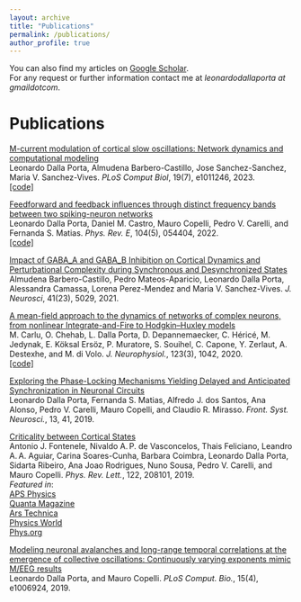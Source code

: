 ```yaml
---
layout: archive
title: "Publications"
permalink: /publications/
author_profile: true
---
```


You can also find my articles on [Google Scholar](https://scholar.google.com/citations?user=B_somIgAAAAJ&hl=en).  
For any request or further information contact me at *leonardodallaporta at gmaildotcom*.  

Publications
=====
[M-current modulation of cortical slow oscillations: Network dynamics and computational modeling](https://doi.org/10.1371/journal.pcbi.1011246)  
Leonardo Dalla Porta, Almudena Barbero-Castillo, Jose Sanchez-Sanchez, Maria V. Sanchez-Vives. *PLoS Comput Biol*, 19(7), e1011246, 2023.  
[[code]](https://github.com/ldallap/M-Current-modulation-of-cortical-slow-oscillations)  

[Feedforward and feedback influences through distinct frequency bands between two spiking-neuron networks](https://doi.org/10.1103/PhysRevE.104.054404)  
Leonardo Dalla Porta, Daniel M. Castro, Mauro Copelli, Pedro V. Carelli, and Fernanda S. Matias. *Phys. Rev. E*, 104(5), 054404, 2022.  
[[code]](https://github.com/ldallap/BidirectionalGrangerModel)  

[Impact of GABA_A and GABA_B Inhibition on Cortical Dynamics and Perturbational Complexity during Synchronous and Desynchronized States](https://doi.org/10.1523/JNEUROSCI.1837-20.2021)  
Almudena Barbero-Castillo, Pedro Mateos-Aparicio, Leonardo Dalla Porta, Alessandra Camassa, Lorena Perez-Mendez and Maria V. Sanchez-Vives. *J. Neurosci*, 41(23), 5029, 2021.  

[A mean-field approach to the dynamics of networks of complex neurons, from nonlinear Integrate-and-Fire to Hodgkin–Huxley models](https://doi.org/10.1152/jn.00399.2019)  
M. Carlu, O. Chehab, L. Dalla Porta, D. Depannemaecker, C. Héricé, M. Jedynak, E. Köksal Ersöz, P. Muratore, S. Souihel, C. Capone, Y. Zerlaut, A. Destexhe, and M. di Volo. *J. Neurophysiol.*, 123(3), 1042, 2020.  
[[code]](https://senselab.med.yale.edu/modeldb/ShowModel?model=263259#tabs-1)  

[Exploring the Phase-Locking Mechanisms Yielding Delayed and Anticipated Synchronization in Neuronal Circuits](https://doi.org/10.3389/fnsys.2019.00041)  
Leonardo Dalla Porta, Fernanda S. Matias, Alfredo J. dos Santos, Ana Alonso, Pedro V. Carelli, Mauro Copelli, and Claudio R. Mirasso. *Front. Syst. Neurosci.*, 13, 41, 2019.  

[Criticality between Cortical States](https://doi.org/10.1103/PhysRevLett.122.208101)  
Antonio J. Fontenele, Nivaldo A. P. de Vasconcelos, Thais Feliciano, Leandro A. A. Aguiar, Carina Soares-Cunha, Barbara Coimbra, Leonardo Dalla Porta, Sidarta Ribeiro, Ana Joao Rodrigues, Nuno Sousa, Pedro V. Carelli, and Mauro Copelli. *Phys. Rev. Lett.*,  122, 208101, 2019.  
*Featured in*:  
[APS Physics](https://physics.aps.org/articles/v12/s60)  
[Quanta Magazine](https://www.quantamagazine.org/do-brains-operate-at-a-tipping-point-new-clues-and-complications-20190610/)  
[Ars Technica](https://arstechnica.com/science/2019/06/does-the-human-brain-teeter-on-the-edge-of-chaos-rat-brains-point-to-yes/)  
[Physics World](https://physicsworld.com/a/does-the-brain-awaken-via-a-continuous-phase-transition/)  
[Phys.org](https://phys.org/news/2019-05-evidence-phase-transition-rats.html)  

[Modeling neuronal avalanches and long-range temporal correlations at the emergence of collective oscillations: Continuously varying exponents mimic M/EEG results](
https://doi.org/10.1371/journal.pcbi.1006924)  
Leonardo Dalla Porta, and Mauro Copelli. *PLoS Comput. Bio.*, 15(4), e1006924, 2019.
